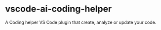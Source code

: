 # vscode-ai-coding-helper
 A Coding helper VS Code plugin that create, analyze or update your code.
